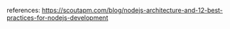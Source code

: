 references:
https://scoutapm.com/blog/nodejs-architecture-and-12-best-practices-for-nodejs-development
